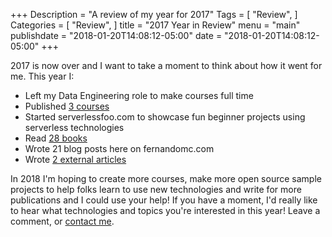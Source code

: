 +++
Description = "A review of my year for 2017"
Tags = [
  "Review",
]
Categories = [
  "Review",
]
title = "2017 Year in Review"
menu = "main"
publishdate = "2018-01-20T14:08:12-05:00"
date = "2018-01-20T14:08:12-05:00"
+++

2017 is now over and I want to take a moment to think about how it went for me. This year I:

- Left my Data Engineering role to make courses full time
- Published [3 courses](/publications/)
- Started serverlessfoo.com to showcase fun beginner projects using serverless technologies
- Read [28 books](/reading-list/)
- Wrote 21 blog posts here on fernandomc.com
- Wrote [2 external articles](/publications/) 

<!--more-->

In 2018 I'm hoping to create more courses, make more open source sample projects to help folks learn to use new technologies and write for more publications and I could use your help! If you have a moment, I'd really like to hear what technologies and topics you're interested in this year! Leave a comment, or [contact me](/contact).